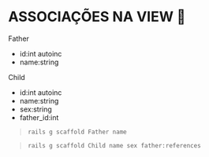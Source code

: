 # ASSOCIAÇÕES NA VIEW 📄

Father 
- id:int autoinc
- name:string

Child
- id:int autoinc
- name:string
- sex:string
- father_id:int

> `rails g scaffold Father name`

> `rails g scaffold Child name sex father:references`
